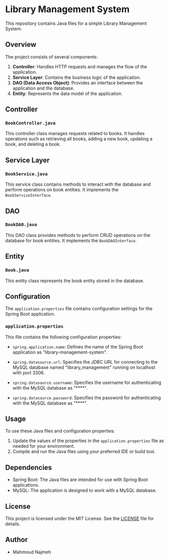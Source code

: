 # Library Management System

This repository contains Java files for a simple Library Management System.

## Overview

The project consists of several components:

1. **Controller**: Handles HTTP requests and manages the flow of the application.
2. **Service Layer**: Contains the business logic of the application.
3. **DAO (Data Access Object)**: Provides an interface between the application and the database.
4. **Entity**: Represents the data model of the application.

## Controller

### `BookController.java`

This controller class manages requests related to books. It handles operations such as retrieving all books, adding a new book, updating a book, and deleting a book.

## Service Layer

### `BookService.java`

This service class contains methods to interact with the database and perform operations on book entities. It implements the `BookServiceInterface`.

## DAO

### `BookDAO.java`

This DAO class provides methods to perform CRUD operations on the database for book entities. It implements the `BookDAOInterface`.

## Entity

### `Book.java`

This entity class represents the book entity stored in the database.

## Configuration

The `application.properties` file contains configuration settings for the Spring Boot application.

### `application.properties`

This file contains the following configuration properties:

- `spring.application.name`: Defines the name of the Spring Boot application as "library-management-system".

- `spring.datasource.url`: Specifies the JDBC URL for connecting to the MySQL database named "library_management" running on localhost with port 3306.

- `spring.datasource.username`: Specifies the username for authenticating with the MySQL database as "****".

- `spring.datasource.password`: Specifies the password for authenticating with the MySQL database as "****".

## Usage

To use these Java files and configuration properties:

1. Update the values of the properties in the `application.properties` file as needed for your environment.
2. Compile and run the Java files using your preferred IDE or build tool.

## Dependencies

- Spring Boot: The Java files are intended for use with Spring Boot applications.
- MySQL: The application is designed to work with a MySQL database.

## License

This project is licensed under the MIT License. See the [LICENSE](LICENSE) file for details.

## Author

- Mahmoud Najmeh
